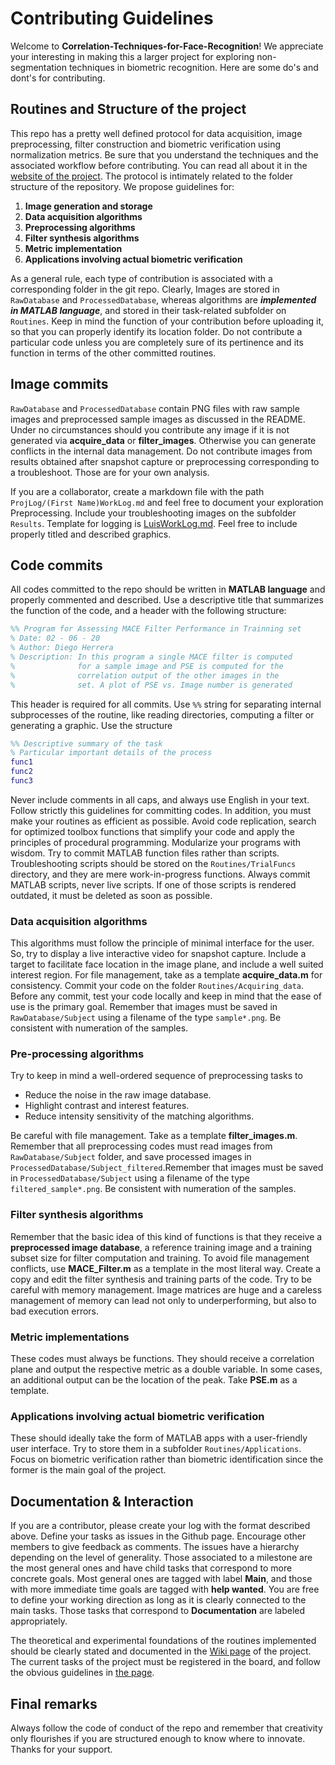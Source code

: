 # Contributing Guidelines

Welcome to **Correlation-Techniques-for-Face-Recognition**! We appreciate your interesting in making this a larger project for exploring non-segmentation techniques in biometric recognition. Here are some do's and dont's for contributing.

## Routines and Structure of the project

This repo has a pretty well defined protocol for data acquisition, image preprocessing, filter construction and biometric verification using normalization metrics. Be sure that you understand the techniques and the associated workflow before contributing. You can read all about it in the [website of the project](https://diegoherrera262.github.io/Correlation-Techniques-for-Face-Recognition/). The protocol is intimately related to the folder structure of the repository. We propose guidelines for:

1. **Image generation and storage**
1. **Data acquisition algorithms**
1. **Preprocessing algorithms**
1. **Filter synthesis algorithms**
1. **Metric implementation**
1. **Applications involving actual biometric verification**

As a general rule, each type of contribution is associated with a corresponding folder in the git repo. Clearly, Images are stored in ```RawDatabase``` and ```ProcessedDatabase```, whereas algorithms are ***implemented in MATLAB language***, and stored in their task-related subfolder on ```Routines```. Keep in mind the function of your contribution before uploading it, so that you can properly identify its location folder. Do not contribute a particular code unless you are completely sure of its pertinence and its function in terms of the other committed routines.

## Image commits

```RawDatabase``` and ```ProcessedDatabase``` contain PNG files with raw sample images and preprocessed sample images as discussed in the README. Under no circumstances should you contribute any image if it is not generated via **acquire_data** or **filter_images**. Otherwise you can generate conflicts in the internal data management. Do not contribute images from results obtained after snapshot capture or preprocessing corresponding to a troubleshoot. Those are for your own analysis.

If you are a collaborator, create a markdown file with the path ```ProjLog/(First Name)WorkLog.md``` and feel free to document your exploration Preprocessing. Include your troubleshooting images on the subfolder ```Results```. Template for logging is [LuisWorkLog.md](ProjLog/LuisWorkLog.md). Feel free to include properly titled and described graphics.

## Code commits

All codes committed to the repo should be written in **MATLAB language** and properly commented and described. Use a descriptive title that summarizes the function of the code, and a header with the following structure:

```Matlab
%% Program for Assessing MACE Filter Performance in Trainning set
% Date: 02 - 06 - 20
% Author: Diego Herrera
% Description: In this program a single MACE filter is computed
%              for a sample image and PSE is computed for the
%              correlation output of the other images in the
%              set. A plot of PSE vs. Image number is generated
```

This header is required for all commits. Use ```%%``` string for separating internal subprocesses of the routine, like reading directories, computing a filter or generating a graphic. Use the structure

```Matlab
%% Descriptive summary of the task
% Particular important details of the process
func1
func2
func3
```

Never include comments in all caps, and always use English in your text. Follow strictly this guidelines for committing codes. In addition, you must make your routines as efficient as possible. Avoid code replication, search for optimized toolbox functions that simplify your code and apply the principles of procedural programming. Modularize your programs with wisdom. Try to commit MATLAB function files rather than scripts. Troubleshooting scripts should be stored on the ```Routines/TrialFuncs``` directory, and they are mere work-in-progress functions. Always commit MATLAB scripts, never live scripts. If one of those scripts is rendered outdated, it must be deleted as soon as possible.

### Data acquisition algorithms

This algorithms must follow the principle of minimal interface for the user. So, try to display a live interactive video for snapshot capture. Include a target to facilitate face location in the image plane, and include a well suited interest region. For file management, take as a template **acquire_data.m** for consistency. Commit your code on the folder ```Routines/Acquiring_data```. Before any commit, test your code locally and keep in mind that the ease of use is the primary goal. Remember that images must be saved in ```RawDatabase/Subject``` using a filename of the type ```sample*.png```. Be consistent with numeration of the samples.

### Pre-processing algorithms

Try to keep in mind a well-ordered sequence of preprocessing tasks to

* Reduce the noise in the raw image database.
* Highlight contrast and interest features.
* Reduce intensity sensitivity of the matching algorithms.

Be careful with file management. Take as a template **filter_images.m**. Remember that all preprocessing codes must read images from ```RawDatabase/Subject``` folder, and save processed images in ```ProcessedDatabase/Subject_filtered```.Remember that images must be saved in ```ProcessedDatabase/Subject``` using a filename of the type ```filtered_sample*.png```. Be consistent with numeration of the samples.

### Filter synthesis algorithms

Remember that the basic idea of this kind of functions is that they receive a **preprocessed image database**, a reference training image and a training subset size for filter computation and training. To avoid file management conflicts, use **MACE_Filter.m** as a template in the most literal way. Create a copy and edit the filter synthesis and training parts of the code. Try to be careful with memory management. Image matrices are huge and a careless management of memory can lead not only to underperforming, but also to bad execution errors.

### Metric implementations

These codes must always be functions. They should receive a correlation plane and output the respective metric as a double variable. In some cases, an additional output can be the location of the peak. Take **PSE.m** as a template.

### Applications involving actual biometric verification

These should ideally take the form of MATLAB apps with a user-friendly user interface. Try to store them in a subfolder ```Routines/Applications```. Focus on biometric verification rather than biometric identification since the former is the main goal of the project.

## Documentation & Interaction

If you are a contributor, please create your log with the format described above. Define your tasks as issues in the Github page. Encourage other members to give feedback as comments. The issues have a hierarchy depending on the level of generality. Those associated to a milestone are the most general ones and have child tasks that correspond to more concrete goals. Most general ones are tagged with label **Main**, and those with more immediate time goals are tagged with **help wanted**. You are free to define your working direction as long as it is clearly connected to the main tasks. Those tasks that correspond to **Documentation** are labeled appropriately.

The theoretical and experimental foundations of the routines implemented should be clearly stated and documented in the [Wiki page](https://github.com/DiegoHerrera262/Correlation-Techniques-for-Face-Recognition/wiki) of the project. The current tasks of the project must be registered in the board, and follow the obvious guidelines in [the page](https://github.com/DiegoHerrera262/Correlation-Techniques-for-Face-Recognition/projects/1).

## Final remarks

Always follow the code of conduct of the repo and remember that creativity only flourishes if you are structured enough to know where to innovate. Thanks for your support.
